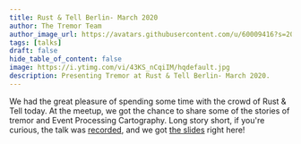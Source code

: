 ```yaml
---
title: Rust & Tell Berlin- March 2020
author: The Tremor Team
author_image_url: https://avatars.githubusercontent.com/u/60009416?s=200&v=4
tags: [talks]
draft: false
hide_table_of_content: false
image: https://i.ytimg.com/vi/43KS_nCqiIM/hqdefault.jpg
description: Presenting Tremor at Rust & Tell Berlin- March 2020.
---
```


We had the great pleasure of spending some time with the crowd of Rust & Tell today. At the meetup, we got the chance to share some of the stories of tremor and Event Processing Cartography. Long story short, if you're curious, the talk was [recorded](https://youtu.be/43KS_nCqiIM?t=1932), and we got [the slides](/slides/2020-03-31-RustAndTellBerlin-functions.pdf) right here!
